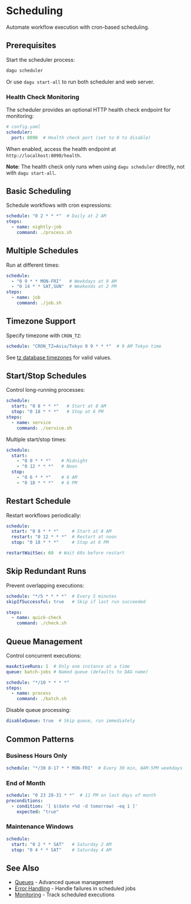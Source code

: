 # Scheduling

Automate workflow execution with cron-based scheduling.

## Prerequisites

Start the scheduler process:

```bash
dagu scheduler
```

Or use `dagu start-all` to run both scheduler and web server.

### Health Check Monitoring

The scheduler provides an optional HTTP health check endpoint for monitoring:

```yaml
# config.yaml
scheduler:
  port: 8090  # Health check port (set to 0 to disable)
```

When enabled, access the health endpoint at `http://localhost:8090/health`.

**Note**: The health check only runs when using `dagu scheduler` directly, not with `dagu start-all`.

## Basic Scheduling

Schedule workflows with cron expressions:

```yaml
schedule: "0 2 * * *"  # Daily at 2 AM
steps:
  - name: nightly-job
    command: ./process.sh
```

## Multiple Schedules

Run at different times:

```yaml
schedule:
  - "0 9 * * MON-FRI"   # Weekdays at 9 AM
  - "0 14 * * SAT,SUN"  # Weekends at 2 PM
steps:
  - name: job
    command: ./job.sh
```

## Timezone Support

Specify timezone with `CRON_TZ`:

```yaml
schedule: "CRON_TZ=Asia/Tokyo 0 9 * * *"  # 9 AM Tokyo time
```

See [tz database timezones](https://en.wikipedia.org/wiki/List_of_tz_database_time_zones) for valid values.

## Start/Stop Schedules

Control long-running processes:

```yaml
schedule:
  start: "0 8 * * *"   # Start at 8 AM
  stop: "0 18 * * *"   # Stop at 6 PM
steps:
  - name: service
    command: ./service.sh
```

Multiple start/stop times:

```yaml
schedule:
  start:
    - "0 0 * * *"    # Midnight
    - "0 12 * * *"   # Noon
  stop:
    - "0 6 * * *"    # 6 AM
    - "0 18 * * *"   # 6 PM
```

## Restart Schedule

Restart workflows periodically:

```yaml
schedule:
  start: "0 8 * * *"     # Start at 8 AM
  restart: "0 12 * * *"  # Restart at noon
  stop: "0 18 * * *"     # Stop at 6 PM

restartWaitSec: 60  # Wait 60s before restart
```

## Skip Redundant Runs

Prevent overlapping executions:

```yaml
schedule: "*/5 * * * *"  # Every 5 minutes
skipIfSuccessful: true   # Skip if last run succeeded

steps:
  - name: quick-check
    command: ./check.sh
```

## Queue Management

Control concurrent executions:

```yaml
maxActiveRuns: 1  # Only one instance at a time
queue: batch-jobs # Named queue (defaults to DAG name)

schedule: "*/10 * * * *"
steps:
  - name: process
    command: ./batch.sh
```

Disable queue processing:

```yaml
disableQueue: true  # Skip queue, run immediately
```

## Common Patterns

### Business Hours Only
```yaml
schedule: "*/30 8-17 * * MON-FRI"  # Every 30 min, 8AM-5PM weekdays
```

### End of Month
```yaml
schedule: "0 23 28-31 * *"  # 11 PM on last days of month
preconditions:
  - condition: '[ $(date +%d -d tomorrow) -eq 1 ]'
    expected: "true"
```

### Maintenance Windows
```yaml
schedule:
  start: "0 2 * * SAT"   # Saturday 2 AM
  stop: "0 4 * * SAT"    # Saturday 4 AM
```

## See Also

- [Queues](/features/queues) - Advanced queue management
- [Error Handling](/writing-workflows/error-handling) - Handle failures in scheduled jobs
- [Monitoring](/configurations/operations#prometheus-metrics) - Track scheduled executions
